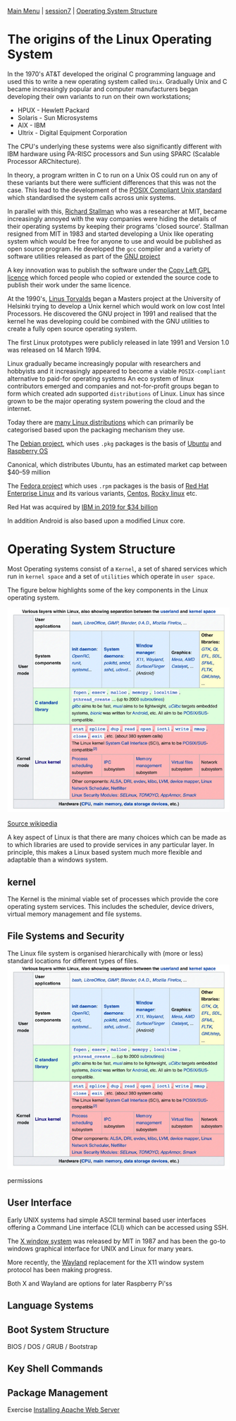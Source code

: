 [Main Menu](../../sessions/README.md) | [session7](../../session7/) | [Operating System Structure](../docs/operating-systems-structure.md)

# The origins of the Linux Operating System

In the 1970's AT&T developed the original C programming language and used this to write a new operating system called `Unix`.
Gradually Unix and C became increasingly popular and computer manufacturers began developing their own variants to run on their own workstations; 

* HPUX - Hewlett Packard
* Solaris - Sun Microsystems
* AIX - IBM
* Ultrix - Digital Equipment Corporation

The CPU's underlying these systems were also significantly different with IBM hardware using PA-RISC processors and Sun using SPARC (Scalable Processor ARChitecture).

In theory, a program written in C to run on a Unix OS could run on any of these variants but there were sufficient differences that this was not the case. This lead to the development of the [POSIX Compliant Unix standard](https://en.wikipedia.org/wiki/POSIX) which standardised the system calls across unix systems.

In parallel with this, [Richard Stallman](https://en.wikipedia.org/wiki/Richard_Stallman) who was a researcher at MIT, became increasingly annoyed with the way companies were hiding the details of their operating systems by keeping their programs 'closed source'. 
Stallman resigned from MIT in 1983 and started developing a Unix like operating system which would be free for anyone to use and would be published as open source program. 
He developed the `gcc` compiler and a variety of software utilities released as part of the [GNU project](https://www.gnu.org/home.en.html)

A key innovation was to publish the software under the [Copy Left GPL licence](https://en.wikipedia.org/wiki/GNU_General_Public_License) which forced people who copied or extended the source code to publish their work under the same licence.

At the 1990's, [Linus Torvalds](https://en.wikipedia.org/wiki/Linus_Torvalds) began a Masters project at the University of Helsinki trying to develop a Unix kernel which would work on low cost Intel Processors.
He discovered the GNU project in 1991 and realised that the kernel he was developing could be combined with the GNU utilities to create a fully open source operating system.

The first Linux prototypes were publicly released in late 1991 and Version 1.0 was released on 14 March 1994.

Linux gradually became increasingly popular with researchers and hobbyists and it increasingly appeared to become a viable `POSIX-compliant` alternative to paid-for operating systems
An eco system of linux contributors emerged and companies and not-for-profit groups began to form which created adn supported `distributions` of Linux.
Linux has since grown to be the major operating system powering the cloud and the internet.

Today there are [many Linux distributions](https://en.wikipedia.org/wiki/List_of_Linux_distributions) which can primarily be categorised based upon the packaging mechanism they use.

The [Debian project](https://www.debian.org/doc/manuals/project-history/intro.en.html), which uses `.pkg` packages is the basis of [Ubuntu](https://ubuntu.com/) and [Raspberry OS](https://www.raspberrypi.com/software/)

Canonical, which distributes Ubuntu, has an estimated market cap between $40–59 million

The [Fedora project](https://fedoraproject.org/) which uses `.rpm` packages is the basis of [Red Hat Enterprise Linux](https://www.redhat.com/en/technologies/linux-platforms/enterprise-linux) and its various variants, [Centos](https://www.centos.org/), [Rocky linux](https://rockylinux.org/) etc.

Red Hat was acquired by [IBM in 2019 for $34 billion](https://www.redhat.com/en/about/press-releases/ibm-closes-landmark-acquisition-red-hat-34-billion-defines-open-hybrid-cloud-future)

In addition Android is also based upon a modified Linux core.

# Operating System Structure

Most Operating systems consist of a `Kernel`, a set of shared services which run in `kernel space` and a set of `utilities` which operate in `user space`.

The figure below highlights some of the key components in the Linux operating system.

![alt text](../docs/images/linuxLayers.png "Figure linuxLayers.png")

[Source wikipedia](https://en.wikipedia.org/wiki/User_space_and_kernel_space)

A key aspect of Linux is that there are many choices which can be made as to which libraries are used to provide services in any particular layer.
In principle, this makes a Linux based system much more flexible and adaptable than a windows system.

## kernel

The Kernel is the minimal viable set of processes which provide the core operating system services.
This includes the scheduler, device drivers, virtual memory management and file systems.

## File Systems and Security

The Linux file system is organised hierarchically with (more or less) standard locations for different types of files.
![alt text](../docs/images/linuxLayers.png "Figure linuxLayers.png")

permissions

## User Interface

Early UNIX systems had simple ASCII terminal based user interfaces offering a Command Line interface (CLI) which can be accessed using SSH.

The [X window system](https://en.wikipedia.org/wiki/X_Window_System) was released by MIT in 1987 and has been the go-to windows graphical interface for UNIX and Linux for many years.

More recently, the [Wayland](https://wayland.freedesktop.org/) replacement for the X11 window system protocol has been making progress.

Both X and Wayland are options for later Raspberry Pi'ss

## Language Systems




## Boot System Structure

BIOS / DOS / GRUB / Bootstrap

## Key Shell Commands

## Package Management

Exercise  [Installing Apache Web Server](../docs/package-management-apache.md)






